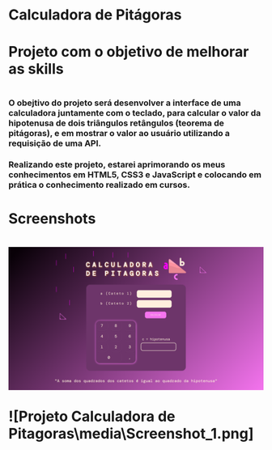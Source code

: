 # Calculadora de Pitágoras
<h1>Projeto com o objetivo de melhorar as skills<h1>

<h3>O obejtivo do projeto será desenvolver a interface de uma calculadora
juntamente com o teclado, para calcular o valor da hipotenusa de dois triângulos
retângulos (teorema de pitágoras), e em mostrar o valor ao usuário utilizando a requisição de uma API.<h3>

<h3>Realizando este projeto, estarei aprimorando os meus conhecimentos em HTML5, CSS3 e JavaScript e colocando
em prática o conhecimento realizado em cursos.<h3>

<h1>Screenshots<h1>

<img src="Projeto Calculadora de Pitagoras\media\Screenshot_1.png">

![Projeto Calculadora de Pitagoras\media\Screenshot_1.png]